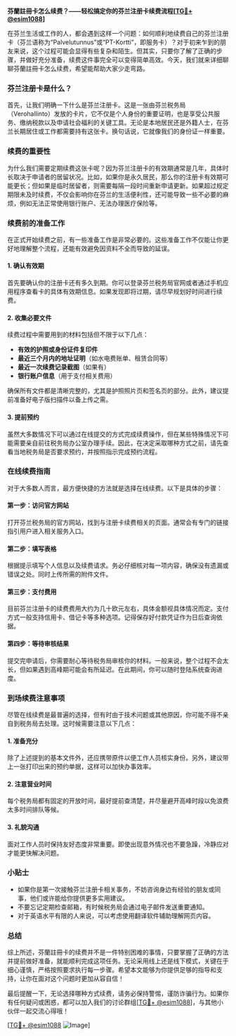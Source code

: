 **芬蘭註冊卡怎么续费？——轻松搞定你的芬兰注册卡续费流程[[TG💪+ @esim1088](https://t.me/s/esim1088)]**

在芬兰生活或工作的人，都会遇到这样一个问题：如何顺利地续费自己的芬兰注册卡（芬兰语称为“Palvelutunnus”或“PT-Kortti”，即服务卡）？对于初来乍到的朋友来说，这个过程可能会显得有些复杂和陌生。但其实，只要你了解了正确的步骤，并做好充分准备，续费这件事完全可以变得简单高效。今天，我们就来详细聊聊芬蘭註冊卡怎么续费，希望能帮助大家少走弯路。

### 芬兰注册卡是什么？

首先，让我们明确一下什么是芬兰注册卡。这是一张由芬兰税务局（Verohallinto）发放的卡片，它不仅是个人身份的重要证明，也是享受公共服务、缴纳税款以及申请社会福利的关键工具。无论是本地居民还是外籍人士，在芬兰长期居住或工作都需要持有这张卡。换句话说，它就像我们的身份证一样重要。

### 续费的重要性

为什么我们需要定期续费这张卡呢？因为芬兰注册卡的有效期通常是几年，具体时长取决于申请者的居留状况。比如，如果你是永久居民，那么你的注册卡有效期可能更长；但如果是临时居留者，则需要每隔一段时间重新申请更新。如果超过规定期限未及时续费，不仅会影响你在芬兰的生活便利性，还可能导致一些不必要的麻烦，例如无法正常使用银行账户、无法办理医疗保险等。

### 续费前的准备工作

在正式开始续费之前，有一些准备工作是非常必要的。这些准备工作不仅能让你更好地理解整个流程，还能有效避免因资料不全而导致的延误。

#### 1. 确认有效期
首先要确认你的注册卡还有多久到期。你可以登录芬兰税务局官网或者通过手机应用程序查看卡的具体有效期信息。如果发现即将过期，请尽早规划好时间进行续费。

#### 2. 收集必要文件
续费过程中需要用到的材料包括但不限于以下几点：
- **有效的护照或身份证件复印件**
- **最近三个月内的地址证明**（如水电费账单、租赁合同等）
- **最近一次续费记录截图**（如果有）
- **银行账户信息**（用于支付相关费用）

确保所有文件都是清晰完整的，尤其是护照照片页和签名页的部分。此外，建议提前准备好电子版扫描件以备上传之需。

#### 3. 提前预约
虽然大多数情况下可以通过在线提交的方式完成续费操作，但在某些特殊情况下可能需要亲自前往税务局办公室办理手续。因此，在决定采取哪种方式之前，请先查看当地税务局是否要求预约，并按照指示完成预约流程。

### 在线续费指南

对于大多数人而言，最方便快捷的方法就是选择在线续费。以下是具体的步骤：

#### 第一步：访问官方网站
打开芬兰税务局的官方网站，找到与注册卡续费相关的页面。通常会有专门的链接指引用户进入相关服务入口。

#### 第二步：填写表格
根据提示填写个人信息以及续费请求。务必仔细核对每一项内容，确保没有遗漏或错误之处。同时上传所需的附件文件。

#### 第三步：支付费用
目前芬兰注册卡的续费费用大约为几十欧元左右，具体金额视具体情况而定。支付方式一般支持信用卡、借记卡等多种选项。记得保存好付款凭证作为日后查询依据。

#### 第四步：等待审核结果
提交完申请后，你需要耐心等待税务局审核你的材料。一般来说，整个过程不会太长，但如果遇到高峰期可能会有所延迟。在此期间，你可以随时登陆系统查询进度。

### 到场续费注意事项

尽管在线续费是最普遍的选择，但有时由于技术问题或其他原因，你可能不得不亲自到税务局去处理。这时候需要注意以下几点：

#### 1. 准备充分
除了上述提到的基本文件外，还应携带原件以便工作人员核实身份。另外，建议带上一张打印出来的预约单据，这样可以加快办事效率。

#### 2. 注意营业时间
每个税务局都有固定的开放时间，最好提前查清楚，并尽量避开高峰时段以免浪费太多时间排队等候。

#### 3. 礼貌沟通
面对工作人员时保持友好态度非常重要。即使出现意外情况也不要急躁，冷静应对才能更快解决问题。

### 小贴士

- 如果你是第一次接触芬兰注册卡相关事务，不妨咨询身边有经验的朋友或同事，他们或许能给你提供更多实用建议。
- 不要忘记定期检查邮箱，有时候税务局会通过电子邮件发送重要通知。
- 对于英语水平有限的人来说，可以考虑使用翻译软件辅助理解网页内容。

### 总结

综上所述，芬蘭註冊卡的续费并不是一件特别困难的事情，只要掌握了正确的方法并提前做好准备，就能顺利完成这项任务。无论采用线上还是线下模式，关键在于细心谨慎，严格按照要求执行每一步骤。希望本文能够为你提供足够的指导和支持，让你在面对这个问题时更加从容自信！

最后提醒一下，无论选择哪种方式续费，请务必保持警惕，谨防诈骗行为。如果你有任何疑问或困惑，都可以加入我们的讨论群组[[TG💪+ @esim1088](https://t.me/s/esim1088)]，与其他小伙伴一起交流心得哦！

[[TG💪+ @esim1088](https://t.me/s/esim1088) ![Image](https://i.postimg.cc/4NQfJmqS/Snipaste-2025-05-13-00-14-12.png)]